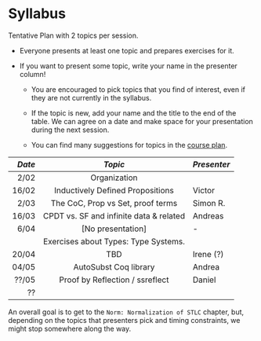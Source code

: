 # Syllabus

Tentative Plan with 2 topics per session.

* Everyone presents at least one topic and prepares exercises for it.
* If you want to present some topic, write your name in the presenter column!

  - You are encouraged to pick topics that you find of interest, even if they are not currently in the syllabus.

  - If the topic is new, add your name and the title to the end of the table.
    We can agree on a date and make space for your presentation during the next session.

  - You can find many suggestions for topics in the [course plan](/plan.md).

| *Date*  | *Topic*                                 | *Presenter* |
| ------: |:---------------------------------------:| :-----------|
|  2/02   | Organization                            |             |
|  16/02  | Inductively Defined Propositions        | Victor      |
|  2/03   | The CoC, Prop vs Set, proof terms       | Simon R.    |
|  16/03  | CPDT vs. SF and infinite data & related | Andreas     |
|  6/04   | [No presentation]                       | -           |
|         | Exercises about Types: Type Systems.    |             |
|  20/04  | TBD                                     | Irene (?)   |
|  04/05  | AutoSubst Coq library                   | Andrea      |
|  ??/05  | Proof by Reflection / ssreflect         | Daniel      |
|  ??     |                                         |             |


An overall goal is to get to the `Norm: Normalization of STLC` chapter, but, depending on the topics that presenters pick and timing constraints, we might stop somewhere along the way.
